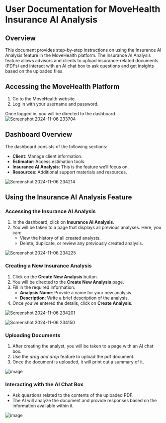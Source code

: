 # User Documentation for MoveHealth Insurance AI Analysis
## Overview

This document provides step-by-step instructions on using the Insurance AI Analysis feature in the MoveHealth platform. The Insurance AI Analysis feature allows advisors and clients to upload insurance-related documents (PDFs) and interact with an AI chat box to ask questions and get insights based on the uploaded files.

## Accessing the MoveHealth Platform

1. Go to the MoveHealth website.
2. Log in with your username and password.

Once logged in, you will be directed to the dashboard.
![Screenshot 2024-11-06 233704](https://github.com/user-attachments/assets/3a1f9855-133b-4059-bca1-a5d975379f33)

## Dashboard Overview

The dashboard consists of the following sections:
- **Client**: Manage client information.
- **Estimator**: Access estimation tools.
- **Insurance AI Analysis**: This is the feature we’ll focus on.
- **Resources**: Additional support materials and resources.

![Screenshot 2024-11-06 234214](https://github.com/user-attachments/assets/0a5d1948-cae6-4a59-ad9f-39bd14868bdc)



## Using the Insurance AI Analysis Feature

### Accessing the Insurance AI Analysis

1. In the dashboard, click on **Insurance AI Analysis**.
2. You will be taken to a page that displays all previous analyses. Here, you can:
   - View the history of all created analysts.
   - Delete, duplicate, or review any previously created analysis.

![Screenshot 2024-11-06 234225](https://github.com/user-attachments/assets/9490be99-bb06-44a0-9fb0-917e9b305e8b)

### Creating a New Insurance Analysis

1. Click on the **Create New Analysis** button.
2. You will be directed to the **Create New Analysis** page.
3. Fill in the required information:
   - **Analysis Name**: Provide a name for your new analysis.
   - **Description**: Write a brief description of the analysis.
4. Once you’ve entered the details, click on **Create Analysis**.

   
![Screenshot 2024-11-06 234201](https://github.com/user-attachments/assets/ad16ddb7-545e-47cc-bc8c-add82c8cf29e)

![Screenshot 2024-11-06 234150](https://github.com/user-attachments/assets/2557214a-2a7b-4a38-8161-02c822983a84)

### Uploading Documents

1. After creating the analyst, you will be taken to a page with an AI chat box.
2.  Use the *drag and drop* feature to upload the pdf document.
3. Once the document is uploaded, it will print out a summary of it.


![image](https://github.com/user-attachments/assets/f3da8d6c-8b22-45e7-9932-2abbaaa25add)



### Interacting with the AI Chat Box

- Ask questions related to the contents of the uploaded PDF.
- The AI will analyze the document and provide responses based on the information available within it.

![image](https://github.com/user-attachments/assets/9572d293-2bbd-42a8-837e-40b49c012477)




